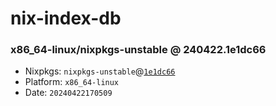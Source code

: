 # nix-index-db
### x86_64-linux/nixpkgs-unstable @ 240422.1e1dc66
- Nixpkgs: `nixpkgs-unstable`@[`1e1dc66`](https://github.com/NixOS/nixpkgs/commit/1e1dc66fe68972a76679644a5577828b6a7e8be4)
- Platform: `x86_64-linux`
- Date: `20240422170509`
